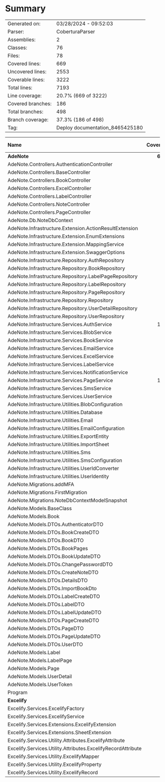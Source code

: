﻿# Summary
|||
|:---|:---|
| Generated on: | 03/28/2024 - 09:52:03 |
| Parser: | CoberturaParser |
| Assemblies: | 2 |
| Classes: | 76 |
| Files: | 78 |
| Covered lines: | 669 |
| Uncovered lines: | 2553 |
| Coverable lines: | 3222 |
| Total lines: | 7193 |
| Line coverage: | 20.7% (669 of 3222) |
| Covered branches: | 186 |
| Total branches: | 498 |
| Branch coverage: | 37.3% (186 of 498) |
| Tag: | Deploy documentation_8465425180 |

|**Name**|**Covered**|**Uncovered**|**Coverable**|**Total**|**Line coverage**|**Covered**|**Total**|**Branch coverage**|
|:---|---:|---:|---:|---:|---:|---:|---:|---:|
|**AdeNote**|**669**|**2186**|**2855**|**6563**|**23.4%**|**186**|**356**|**52.2%**|
|AdeNote.Controllers.AuthenticationController|0|195|195|726|0%|0|40|0%|
|AdeNote.Controllers.BaseController|0|18|18|64|0%|0|0||
|AdeNote.Controllers.BookController|0|37|37|222|0%|0|4|0%|
|AdeNote.Controllers.ExcelController|0|5|5|28|0%|0|0||
|AdeNote.Controllers.LabelController|0|24|24|161|0%|0|0||
|AdeNote.Controllers.NoteController|0|39|39|183|0%|0|0||
|AdeNote.Controllers.PageController|0|36|36|275|0%|0|0||
|AdeNote.Db.NoteDbContext|43|0|43|108|100%|0|0||
|AdeNote.Infrastructure.Extension.ActionResultExtension|0|13|13|33|0%|0|10|0%|
|AdeNote.Infrastructure.Extension.EnumExtensions|0|9|9|21|0%|0|4|0%|
|AdeNote.Infrastructure.Extension.MappingService|18|0|18|54|100%|0|0||
|AdeNote.Infrastructure.Extension.SwaggerOptions|0|31|31|65|0%|0|4|0%|
|AdeNote.Infrastructure.Repository.AuthRepository|0|43|43|131|0%|0|2|0%|
|AdeNote.Infrastructure.Repository.BookRepository|32|7|39|104|82%|0|0||
|AdeNote.Infrastructure.Repository.LabelPageRepository|28|3|31|91|90.3%|0|0||
|AdeNote.Infrastructure.Repository.LabelRepository|28|3|31|95|90.3%|0|0||
|AdeNote.Infrastructure.Repository.PageRepository|21|11|32|92|65.6%|0|0||
|AdeNote.Infrastructure.Repository.Repository|4|39|43|86|9.3%|0|10|0%|
|AdeNote.Infrastructure.Repository.UserDetailRepository|0|29|29|79|0%|0|0||
|AdeNote.Infrastructure.Repository.UserRepository|0|10|10|25|0%|0|0||
|AdeNote.Infrastructure.Services.AuthService|138|150|288|601|47.9%|56|90|62.2%|
|AdeNote.Infrastructure.Services.BlobService|0|42|42|104|0%|0|2|0%|
|AdeNote.Infrastructure.Services.BookService|56|33|89|202|62.9%|25|30|83.3%|
|AdeNote.Infrastructure.Services.EmailService|0|39|39|52|0%|0|2|0%|
|AdeNote.Infrastructure.Services.ExcelService|0|36|36|73|0%|0|6|0%|
|AdeNote.Infrastructure.Services.LabelService|52|13|65|145|80%|18|18|100%|
|AdeNote.Infrastructure.Services.NotificationService|0|29|29|80|0%|0|6|0%|
|AdeNote.Infrastructure.Services.PageService|129|17|146|304|88.3%|87|90|96.6%|
|AdeNote.Infrastructure.Services.SmsService|0|19|19|46|0%|0|2|0%|
|AdeNote.Infrastructure.Services.UserService|0|48|48|90|0%|0|14|0%|
|AdeNote.Infrastructure.Utilities.BlobConfiguration|0|12|12|34|0%|0|0||
|AdeNote.Infrastructure.Utilities.Database|0|9|9|23|0%|0|4|0%|
|AdeNote.Infrastructure.Utilities.Email|0|17|17|27|0%|0|0||
|AdeNote.Infrastructure.Utilities.EmailConfiguration|0|14|14|39|0%|0|0||
|AdeNote.Infrastructure.Utilities.ExportEntity|0|2|2|11|0%|0|0||
|AdeNote.Infrastructure.Utilities.ImportSheet|0|5|5|13|0%|0|0||
|AdeNote.Infrastructure.Utilities.Sms|7|0|7|13|100%|0|0||
|AdeNote.Infrastructure.Utilities.SmsConfiguration|0|12|12|19|0%|0|0||
|AdeNote.Infrastructure.Utilities.UserIdConverter|3|0|3|19|100%|0|0||
|AdeNote.Infrastructure.Utilities.UserIdentity|0|9|9|36|0%|0|12|0%|
|AdeNote.Migrations.addMFA|0|312|312|373|0%|0|0||
|AdeNote.Migrations.FirstMigration|0|386|386|455|0%|0|0||
|AdeNote.Migrations.NoteDbContextModelSnapshot|0|260|260|297|0%|0|0||
|AdeNote.Models.BaseClass|1|0|1|16|100%|0|0||
|AdeNote.Models.Book|12|5|17|66|70.5%|0|0||
|AdeNote.Models.DTOs.AuthenticatorDTO|7|0|7|28|100%|0|0||
|AdeNote.Models.DTOs.BookCreateDTO|2|0|2|25|100%|0|0||
|AdeNote.Models.DTOs.BookDTO|4|0|4|36|100%|0|0||
|AdeNote.Models.DTOs.BookPages|2|0|2|18|100%|0|0||
|AdeNote.Models.DTOs.BookUpdateDTO|2|0|2|18|100%|0|0||
|AdeNote.Models.DTOs.ChangePasswordDTO|0|2|2|8|0%|0|0||
|AdeNote.Models.DTOs.CreateNoteDTO|0|2|2|18|0%|0|0||
|AdeNote.Models.DTOs.DetailsDTO|9|0|9|33|100%|0|0||
|AdeNote.Models.DTOs.ImportBookDto|0|11|11|20|0%|0|4|0%|
|AdeNote.Models.DTOs.LabelCreateDTO|1|0|1|16|100%|0|0||
|AdeNote.Models.DTOs.LabelDTO|2|0|2|18|100%|0|0||
|AdeNote.Models.DTOs.LabelUpdateDTO|1|0|1|13|100%|0|0||
|AdeNote.Models.DTOs.PageCreateDTO|2|0|2|22|100%|0|0||
|AdeNote.Models.DTOs.PageDTO|2|0|2|19|100%|0|0||
|AdeNote.Models.DTOs.PageUpdateDTO|2|0|2|17|100%|0|0||
|AdeNote.Models.DTOs.UserDTO|0|7|7|29|0%|0|0||
|AdeNote.Models.Label|8|1|9|32|88.8%|0|0||
|AdeNote.Models.LabelPage|10|0|10|37|100%|0|0||
|AdeNote.Models.Page|15|0|15|57|100%|0|0||
|AdeNote.Models.UserDetail|11|12|23|80|47.8%|0|0||
|AdeNote.Models.UserToken|17|1|18|67|94.4%|0|0||
|Program|0|129|129|171|0%|0|2|0%|
|**Excelify**|**0**|**367**|**367**|**630**|**0%**|**0**|**142**|**0%**|
|Excelify.Services.ExcelifyFactory|0|24|24|41|0%|0|8|0%|
|Excelify.Services.ExcelifyService|0|48|48|92|0%|0|14|0%|
|Excelify.Services.Extensions.ExcelifyExtension|0|3|3|19|0%|0|0||
|Excelify.Services.Extensions.SheetExtension|0|113|113|172|0%|0|50|0%|
|Excelify.Services.Utility.Attributes.ExcelifyAttribute|0|12|12|23|0%|0|6|0%|
|Excelify.Services.Utility.Attributes.ExcelifyRecordAttribute|0|2|2|10|0%|0|0||
|Excelify.Services.Utility.ExcelifyMapper|0|39|39|75|0%|0|12|0%|
|Excelify.Services.Utility.ExcelifyProperty|0|7|7|15|0%|0|0||
|Excelify.Services.Utility.ExcelifyRecord|0|119|119|183|0%|0|52|0%|
